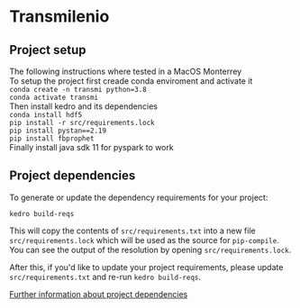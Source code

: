 # Transmilenio

## Project setup
The following instructions where tested in a MacOS Monterrey<br>
To setup the project first creade conda enviroment and activate it<br>
`conda create -n transmi python=3.8`<br>
`conda activate transmi`<br>
Then install kedro and its dependencies<br>
`conda install hdf5`<br>
`pip install -r src/requirements.lock`<br>
`pip install pystan==2.19`<br>
`pip install fbprophet`<br>
Finally install java sdk 11 for pyspark to work <br>

## Project dependencies

To generate or update the dependency requirements for your project:

```
kedro build-reqs
```

This will copy the contents of `src/requirements.txt` into a new file `src/requirements.lock` which will be used as the source for `pip-compile`. You can see the output of the resolution by opening `src/requirements.lock`.

After this, if you'd like to update your project requirements, please update `src/requirements.txt` and re-run `kedro build-reqs`.

[Further information about project dependencies](https://kedro.readthedocs.io/en/stable/04_kedro_project_setup/01_dependencies.html#project-specific-dependencies)
